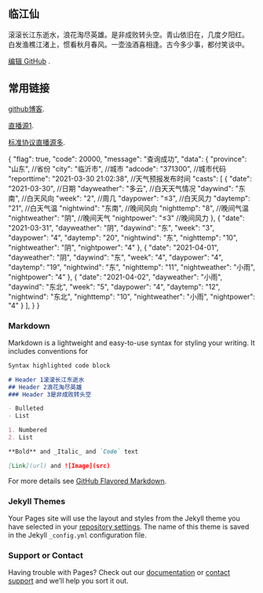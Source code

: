## 临江仙
滚滚长江东逝水，浪花淘尽英雄。是非成败转头空。青山依旧在，几度夕阳红。
白发渔樵江渚上，惯看秋月春风。一壶浊酒喜相逢。古今多少事，都付笑谈中。

[编辑 GitHub](https://github.com/1734320/1734320.github.io/edit/master/README.md) .


## 常用链接
[github博客](https://1734320.github.io/).

[直播源1](https://1734320.github.io/tva.txt).

[标准协议直播源多](https://github.com/SPX372928/MyIPTV).


{
    "flag": true,
    "code": 20000,
    "message": "查询成功",
    "data": {
        "province": "山东",	//省份
        "city": "临沂市",	//城市
        "adcode": "371300",	//城市代码
        "reporttime": "2021-03-30 21:02:38",	//天气预报发布时间
        "casts": [
            {
                "date": "2021-03-30",	//日期
                "dayweather": "多云",	//白天天气情况
                "daywind": "东南",	//白天风向
                "week": "2",	//周几
                "daypower": "≤3",	//白天风力
                "daytemp": "21",	//白天气温
                "nightwind": "东南",	//晚间风向
                "nighttemp": "8",	//晚间气温
                "nightweather": "阴",	//晚间天气
                "nightpower": "≤3"	//晚间风力
            },
            {
                "date": "2021-03-31",
                "dayweather": "阴",
                "daywind": "东",
                "week": "3",
                "daypower": "4",
                "daytemp": "20",
                "nightwind": "东",
                "nighttemp": "10",
                "nightweather": "阴",
                "nightpower": "4"
            },
            {
                "date": "2021-04-01",
                "dayweather": "阴",
                "daywind": "东",
                "week": "4",
                "daypower": "4",
                "daytemp": "19",
                "nightwind": "东",
                "nighttemp": "11",
                "nightweather": "小雨",
                "nightpower": "4"
            },
            {
                "date": "2021-04-02",
                "dayweather": "小雨",
                "daywind": "东北",
                "week": "5",
                "daypower": "4",
                "daytemp": "12",
                "nightwind": "东北",
                "nighttemp": "10",
                "nightweather": "小雨",
                "nightpower": "4"
            }
        ],
    }
}



### Markdown

Markdown is a lightweight and easy-to-use syntax for styling your writing. It includes conventions for

```markdown
Syntax highlighted code block

# Header 1滚滚长江东逝水
## Header 2浪花淘尽英雄
### Header 3是非成败转头空

- Bulleted
- List

1. Numbered
2. List

**Bold** and _Italic_ and `Code` text

[Link](url) and ![Image](src)
```

For more details see [GitHub Flavored Markdown](https://guides.github.com/features/mastering-markdown/).

### Jekyll Themes

Your Pages site will use the layout and styles from the Jekyll theme you have selected in your [repository settings](https://github.com/1734320/1734320.github.io/settings). The name of this theme is saved in the Jekyll `_config.yml` configuration file.

### Support or Contact

Having trouble with Pages? Check out our [documentation](https://help.github.com/categories/github-pages-basics/) or [contact support](https://github.com/contact) and we’ll help you sort it out.
